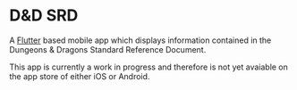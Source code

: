 # D&D SRD

A [Flutter](https://flutter.io/) based mobile app which displays information contained in the Dungeons & Dragons Standard Reference Document. 

This app is currently a work in progress and therefore is not yet avaiable on the app store of either iOS or Android. 
